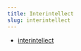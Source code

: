 ```yaml
---
title: Interintellect
slug: interintellect
---
```


- [interintellect](https://www.interintellect.com)
